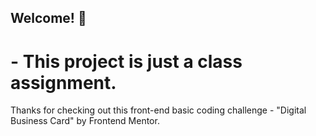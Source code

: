 ## Welcome! 👋

#  - This project is just a class assignment. 

Thanks for checking out this front-end basic coding challenge - "Digital Business Card" by Frontend Mentor.
